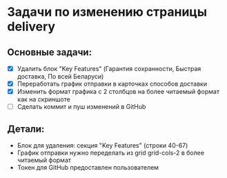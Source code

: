 # Задачи по изменению страницы delivery

## Основные задачи:
- [x] Удалить блок "Key Features" (Гарантия сохранности, Быстрая доставка, По всей Беларуси)
- [x] Переработать график отправки в карточках способов доставки
- [x] Изменить формат графика с 2 столбцов на более читаемый формат как на скриншоте
- [ ] Сделать коммит и пуш изменений в GitHub

## Детали:
- Блок для удаления: секция "Key Features" (строки 40-67)
- График отправки нужно переделать из grid grid-cols-2 в более читаемый формат
- Токен для GitHub предоставлен пользователем

